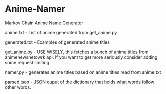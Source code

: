 Anime-Namer
===========

Markov Chain Anime Name Generator

anime.txt - List of anime generated from get_anime.py

generated.txt - Examples of generated anime titles

get_anime.py - USE WISELY, this fetches a bunch of anime titles from animenewsnetowrk api.
If you want to get more seriously consider adding some request limiting.

namer.py - generates anime titles based on anime titles read from anime.txt

parsed.json - JSON ouput of the dictionary that holds what words follow other words.

